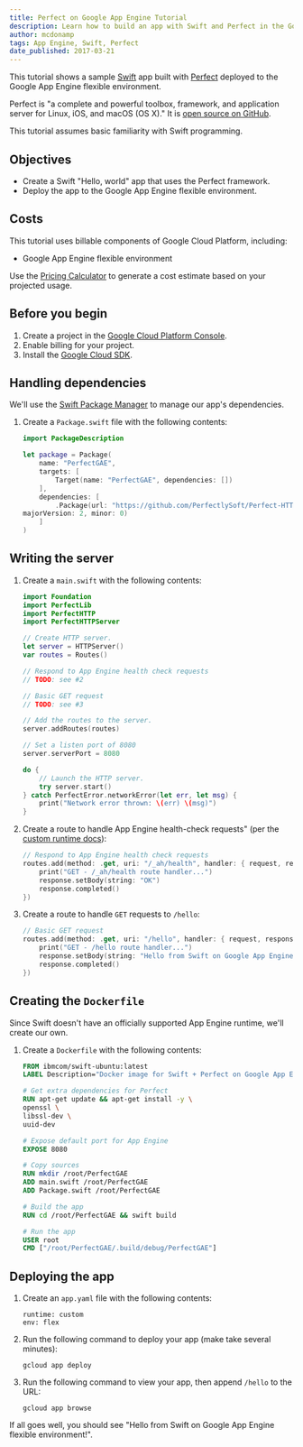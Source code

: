 ```yaml
---
title: Perfect on Google App Engine Tutorial
description: Learn how to build an app with Swift and Perfect in the Google App Engine flexible environment.
author: mcdonamp
tags: App Engine, Swift, Perfect
date_published: 2017-03-21
---
```

This tutorial shows a sample [Swift][swift] app built with [Perfect][perfect]
deployed to the Google App Engine flexible environment.

Perfect is "a complete and powerful toolbox, framework, and application server
for Linux, iOS, and macOS (OS X)." It is [open source on GitHub][perfect-github].

This tutorial assumes basic familiarity with Swift programming.

[swift]: http://swift.org
[perfect]: https://perfect.org
[perfect-github]: https://github.com/PerfectlySoft/Perfect

## Objectives

+ Create a Swift "Hello, world" app that uses the Perfect framework.
+ Deploy the app to the Google App Engine flexible environment.

## Costs

This tutorial uses billable components of Google Cloud Platform, including:

+ Google App Engine flexible environment

Use the [Pricing Calculator][pricing] to generate a cost estimate based on your
projected usage.

[pricing]: https://cloud.google.com/products/calculator

## Before you begin

1.  Create a project in the [Google Cloud Platform Console][console].
1.  Enable billing for your project.
1.  Install the [Google Cloud SDK][cloud-sdk].

[console]: https://console.cloud.google.com/
[cloud-sdk]: https://cloud.google.com/sdk/

## Handling dependencies

We'll use the [Swift Package Manager][spm] to manage our app's dependencies.

1.  Create a `Package.swift` file with the following contents:

    ```swift
    import PackageDescription

    let package = Package(
        name: "PerfectGAE",
        targets: [
            Target(name: "PerfectGAE", dependencies: [])
        ],
        dependencies: [
            .Package(url: "https://github.com/PerfectlySoft/Perfect-HTTPServer.git",
    majorVersion: 2, minor: 0)
        ]
    )
    ```

[spm]: https://github.com/apple/swift-package-manager

## Writing the server

1.  Create a `main.swift` with the following contents:

    ```swift
    import Foundation
    import PerfectLib
    import PerfectHTTP
    import PerfectHTTPServer

    // Create HTTP server.
    let server = HTTPServer()
    var routes = Routes()

    // Respond to App Engine health check requests
    // TODO: see #2

    // Basic GET request
    // TODO: see #3

    // Add the routes to the server.
    server.addRoutes(routes)

    // Set a listen port of 8080
    server.serverPort = 8080

    do {
        // Launch the HTTP server.
        try server.start()
    } catch PerfectError.networkError(let err, let msg) {
        print("Network error thrown: \(err) \(msg)")
    }
    ```

1.  Create a route to handle App Engine health-check requests" (per the [custom runtime docs][custom-runtime]):

    ```swift
    // Respond to App Engine health check requests
    routes.add(method: .get, uri: "/_ah/health", handler: { request, response in
        print("GET - /_ah/health route handler...")
        response.setBody(string: "OK")
        response.completed()
    })
    ```

1.  Create a route to handle `GET` requests to `/hello`:

    ```swift
    // Basic GET request
    routes.add(method: .get, uri: "/hello", handler: { request, response in
        print("GET - /hello route handler...")
        response.setBody(string: "Hello from Swift on Google App Engine flexible environment!")
        response.completed()
    })
    ```

[custom-runtime]: https://cloud.google.com/appengine/docs/flexible/custom-runtimes/build#lifecycle_events

## Creating the `Dockerfile`

Since Swift doesn't have an officially supported App Engine runtime, we'll
create our own.

1.  Create a `Dockerfile` with the following contents:

    ```Dockerfile
    FROM ibmcom/swift-ubuntu:latest
    LABEL Description="Docker image for Swift + Perfect on Google App Engine flexible environment."

    # Get extra dependencies for Perfect
    RUN apt-get update && apt-get install -y \
    openssl \
    libssl-dev \
    uuid-dev

    # Expose default port for App Engine
    EXPOSE 8080

    # Copy sources
    RUN mkdir /root/PerfectGAE
    ADD main.swift /root/PerfectGAE
    ADD Package.swift /root/PerfectGAE

    # Build the app
    RUN cd /root/PerfectGAE && swift build

    # Run the app
    USER root
    CMD ["/root/PerfectGAE/.build/debug/PerfectGAE"]
    ```

## Deploying the app

1.  Create an `app.yaml` file with the following contents:

        runtime: custom
        env: flex

1.  Run the following command to deploy your app (make take several minutes):

        gcloud app deploy

1.  Run the following command to view your app, then append `/hello` to the URL:

        gcloud app browse

If all goes well, you should see "Hello from Swift on Google App Engine flexible environment!".

